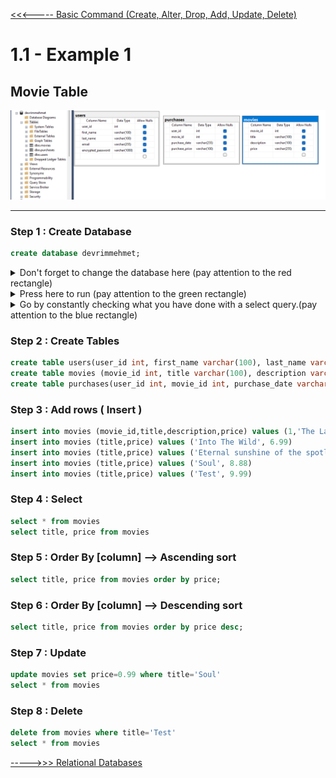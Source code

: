 [<<<----- Basic Command (Create, Alter, Drop, Add, Update, Delete)](../../topics/basic.commands.md)
# 1.1 - Example 1 

## Movie Table

![devrimmehmet](https://raw.githubusercontent.com/devrimmehmet/SQL/main/images/table-for-example.png)

---
### Step 1 : Create Database
```sql
create database devrimmehmet;
```

<details>
  <summary>
  Don't forget to change the database here (pay attention to the red rectangle)
  </summary>

![dont-forget-change-db](https://raw.githubusercontent.com/devrimmehmet/SQL/main/images/select-table-and-execute.png)
</details>
<details>
  <summary>
Press here to run (pay attention to the green rectangle)
  </summary>

![dont-forget-change-db](https://raw.githubusercontent.com/devrimmehmet/SQL/main/images/select-table-and-execute.png)
</details>
<details>
  <summary>
Go by constantly checking what you have done with a select query.(pay attention to the blue rectangle)
  </summary>

![dont-forget-change-db](https://raw.githubusercontent.com/devrimmehmet/SQL/main/images/select-table-and-execute.png)
</details>





### Step 2 : Create Tables
```sql
create table users(user_id int, first_name varchar(100), last_name varchar(100), email varchar(255), encrypted_password varchar(1000));
create table movies (movie_id int, title varchar(100), description varchar(100), price varchar(255));
create table purchases(user_id int, movie_id int, purchase_date varchar(255), purchase_price varchar(100));
```
### Step 3 : Add rows ( Insert )
```sql
insert into movies (movie_id,title,description,price) values (1,'The Last Of Castle', 'Movie or Documentary', 4.99)
insert into movies (title,price) values ('Into The Wild', 6.99)
insert into movies (title,price) values ('Eternal sunshine of the spotless mind', 7.99)
insert into movies (title,price) values ('Soul', 8.88)
insert into movies (title,price) values ('Test', 9.99)
```
### Step 4 : Select
```sql
select * from movies
select title, price from movies
```
### Step 5 : Order By [column] --> Ascending sort 
```sql
select title, price from movies order by price; 
```
### Step 6 : Order By [column] --> Descending sort 
```sql
select title, price from movies order by price desc;
```
### Step 7 : Update
```sql
update movies set price=0.99 where title='Soul' 
select * from movies
```
### Step 8 : Delete

```sql
delete from movies where title='Test'
select * from movies
```


[----->>> Relational Databases](././topics/relational.databases.md)